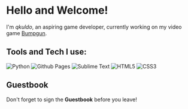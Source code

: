 # Hello and Welcome!
I'm _qkuldo_, an aspiring game developer, currently working on my video game [Bumpgun](https://github.com/qkuldo/bumpgun).
## Tools and Tech I use:
![Python](https://img.shields.io/badge/python-3670A0?style=for-the-badge&logo=python&logoColor=ffdd54)
![Github Pages](https://img.shields.io/badge/github%20pages-121013?style=for-the-badge&logo=github&logoColor=white)
![Sublime Text](https://img.shields.io/badge/sublime_text-%23575757.svg?style=for-the-badge&logo=sublime-text&logoColor=important)
![HTML5](https://img.shields.io/badge/html5-%23E34F26.svg?style=for-the-badge&logo=html5&logoColor=white)
![CSS3](https://img.shields.io/badge/css3-%231572B6.svg?style=for-the-badge&logo=css3&logoColor=white)
## Guestbook
Don't forget to sign the **Guestbook** before you leave!
